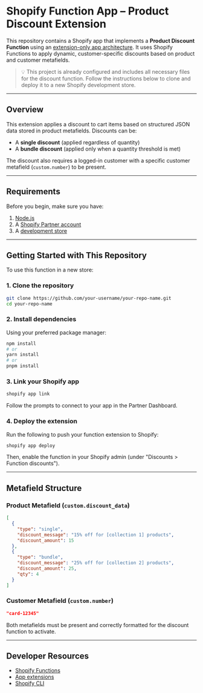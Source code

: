 
# Shopify Function App – Product Discount Extension

This repository contains a Shopify app that implements a **Product Discount Function** using an [extension-only app architecture](https://shopify.dev/docs/apps/build/app-extensions/build-extension-only-app). It uses Shopify Functions to apply dynamic, customer-specific discounts based on product and customer metafields.

> 💡 This project is already configured and includes all necessary files for the discount function. Follow the instructions below to clone and deploy it to a new Shopify development store.

---

## Overview

This extension applies a discount to cart items based on structured JSON data stored in product metafields. Discounts can be:

- A **single discount** (applied regardless of quantity)
- A **bundle discount** (applied only when a quantity threshold is met)

The discount also requires a logged-in customer with a specific customer metafield (`custom.number`) to be present.

---

## Requirements

Before you begin, make sure you have:

1. [Node.js](https://nodejs.org/en/download/)
2. A [Shopify Partner account](https://partners.shopify.com/signup)
3. A [development store](https://help.shopify.com/en/partners/dashboard/development-stores#create-a-development-store)

---

## Getting Started with This Repository

To use this function in a new store:

### 1. Clone the repository

```bash
git clone https://github.com/your-username/your-repo-name.git
cd your-repo-name
```

### 2. Install dependencies

Using your preferred package manager:

```bash
npm install
# or
yarn install
# or
pnpm install
```

### 3. Link your Shopify app

```bash
shopify app link
```

Follow the prompts to connect to your app in the Partner Dashboard.

### 4. Deploy the extension

Run the following to push your function extension to Shopify:

```bash
shopify app deploy
```

Then, enable the function in your Shopify admin (under "Discounts > Function discounts").

---

## Metafield Structure

### Product Metafield (`custom.discount_data`)

```json
[
  {
    "type": "single",
    "discount_message": "15% off for [collection 1] products",
    "discount_amount": 15
  },
  {
    "type": "bundle",
    "discount_message": "25% off for [collection 2] products",
    "discount_amount": 25,
    "qty": 4
  }
]
```

### Customer Metafield (`custom.number`)

```json
"card-12345"
```

Both metafields must be present and correctly formatted for the discount function to activate.

---

## Developer Resources

- [Shopify Functions](https://shopify.dev/docs/api/functions)
- [App extensions](https://shopify.dev/docs/apps/build/app-extensions)
- [Shopify CLI](https://shopify.dev/docs/apps/tools/cli)